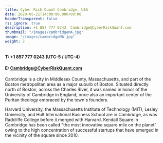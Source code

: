 ```yaml
---
title: Cyber Risk Quant Cambridge, USA
date: 2020-06-21T14:00:00.000+00:00
headerTransparent: false
rss_ignore: true
description: +1 857 777 0243  Cambridge@CyberRiskQuant.com
thumbnail: "/images/cambridgeMA.jpg"
image: "/images/cambridgeMA.jpg"
weight: 2
---
```

#### T: +1 857 777 0243 (UTC-5 / UTC-4) 
#### E: Cambridge@CyberRiskQuant.com

Cambridge is a city in Middlesex County, Massachusetts, and part of the Boston metropolitan area as a major suburb of Boston. Situated directly north of Boston, across the Charles River, it was named in honor of the University of Cambridge in England, once also an important center of the Puritan theology embraced by the town's founders.

Harvard University, the Massachusetts Institute of Technology (MIT), Lesley University, and Hult International Business School are in Cambridge, as was Radcliffe College before it merged with Harvard. Kendall Square in Cambridge has been called "the most innovative square mile on the planet" owing to the high concentration of successful startups that have emerged in the vicinity of the square since 2010.
